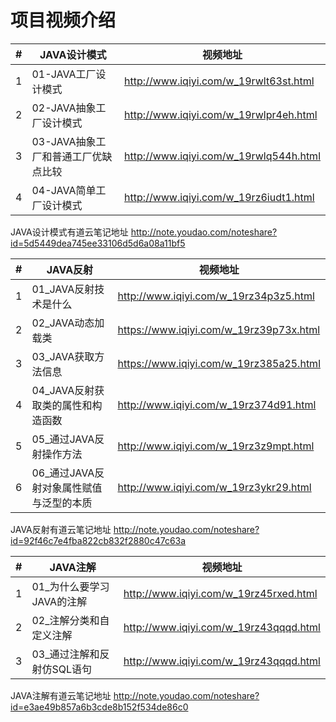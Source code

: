 项目视频介绍 
===========

|#|JAVA设计模式|视频地址|
|---|----|-----|
|1|01-JAVA工厂设计模式|http://www.iqiyi.com/w_19rwlt63st.html|
|2|02-JAVA抽象工厂设计模式|http://www.iqiyi.com/w_19rwlpr4eh.html|
|3|03-JAVA抽象工厂和普通工厂优缺点比较|http://www.iqiyi.com/w_19rwlq544h.html|
|4|04-JAVA简单工厂设计模式|http://www.iqiyi.com/w_19rz6iudt1.html|

JAVA设计模式有道云笔记地址
http://note.youdao.com/noteshare?id=5d5449dea745ee33106d5d6a08a11bf5



|#|JAVA反射|视频地址|
|---|----|-----|
|1|01_JAVA反射技术是什么|http://www.iqiyi.com/w_19rz34p3z5.html|
|2|02_JAVA动态加载类|https://www.iqiyi.com/w_19rz39p73x.html|
|3|03_JAVA获取方法信息|https://www.iqiyi.com/w_19rz385a25.html|
|4|04_JAVA反射获取类的属性和构造函数|http://www.iqiyi.com/w_19rz374d91.html|
|5|05_通过JAVA反射操作方法|http://www.iqiyi.com/w_19rz3z9mpt.html|
|6|06_通过JAVA反射对象属性赋值与泛型的本质|http://www.iqiyi.com/w_19rz3ykr29.html|


JAVA反射有道云笔记地址
http://note.youdao.com/noteshare?id=92f46c7e4fba822cb832f2880c47c63a


|#|JAVA注解|视频地址|
|---|----|-----|
|1|01_为什么要学习JAVA的注解|http://www.iqiyi.com/w_19rz45rxed.html|
|2|02_注解分类和自定义注解|http://www.iqiyi.com/w_19rz43qqqd.html|
|3|03_通过注解和反射仿SQL语句|http://www.iqiyi.com/w_19rz43qqqd.html|

JAVA注解有道云笔记地址
http://note.youdao.com/noteshare?id=e3ae49b857a6b3cde8b152f534de86c0


